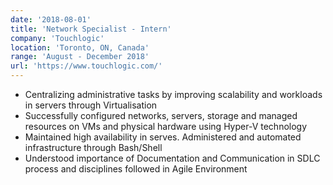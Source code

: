 ```yaml
---
date: '2018-08-01'
title: 'Network Specialist - Intern'
company: 'Touchlogic'
location: 'Toronto, ON, Canada'
range: 'August - December 2018'
url: 'https://www.touchlogic.com/'
---
```


- Centralizing administrative tasks by improving scalability and workloads in servers through Virtualisation
- Successfully configured networks, servers, storage and managed resources on VMs and physical hardware using Hyper-V technology
- Maintained high availability in serves. Administered and automated infrastructure through Bash/Shell
- Understood importance of Documentation and Communication in SDLC process and disciplines followed in Agile Environment

